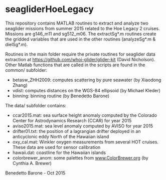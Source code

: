 # seagliderHoeLegacy

This repository contains MATLAB routines to extract and analyze two seaglider missions from summer 2015 related to the Hoe Legacy 2 cruises. Missions are g146_m11 and sg512_m06.
The extractSg*.m routines create the gridded variables that are used in the other routines (analyzeSg*.m & dielSg*.m).

Routines in the main folder require the private routines for seaglider data extraction at https://github.com/whoi-glider/glider-kit  (David Nicholson). Other Matlab functions that are called in the scripts are found in the common/ subfolder:
- betasw_ZHH2009: computes scattering by pure seawater (by Xiaodong Zhang)
- vdist: computes distances on the WGS-84 ellipsoid (by Michael Kleder)
- binning: binning routine (by Benedetto Barone)

The data/ subfolder contains:
- ccar2015.mat: sea surface height anomaly computed by the Colorado Center for Astrodynamics Research (CCAR) for year 2015
- aviso2015.mat: sea level anomaly computed by AVISO for year 2015
- drifter01.txt: the position of a lagrangian drifter deployed in an anticyclonic eddy North of the Hawaiian island
- oxy_cal.mat: Winkler oxygen measurements from several HOT cruises. These data are used for sensor calibration
- hawaii.dat: coastline for the Hawaiian islands
- colorbrewer_anom: some palettes from www.ColorBrewer.org (by Cynthia A. Brewer)

Benedetto Barone - Oct 2015
